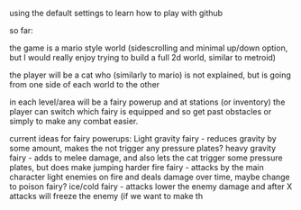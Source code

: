 using the default settings to learn how to play with github

so far:

the game is a mario style world (sidescrolling and minimal up/down option, but I would really enjoy trying to build a full 2d world, similar to metroid)

the player will be a cat who (similarly to mario) is not explained, but is going from one side of each world to the other

in each level/area will be a fairy powerup and at stations (or inventory) the player can switch which fairy is equipped and so get past obstacles or simply to make any combat easier.

current ideas for fairy powerups:
  Light gravity fairy - reduces gravity by some amount, makes the not trigger any pressure plates?
  heavy gravity fairy - adds to melee damage, and also lets the cat trigger some pressure plates, but does make jumping harder
  fire fairy          - attacks by the main character light enemies on fire and deals damage over time, maybe change to poison fairy?
  ice/cold fairy      - attacks lower the enemy damage and after X attacks will freeze the enemy (if we want to make th
